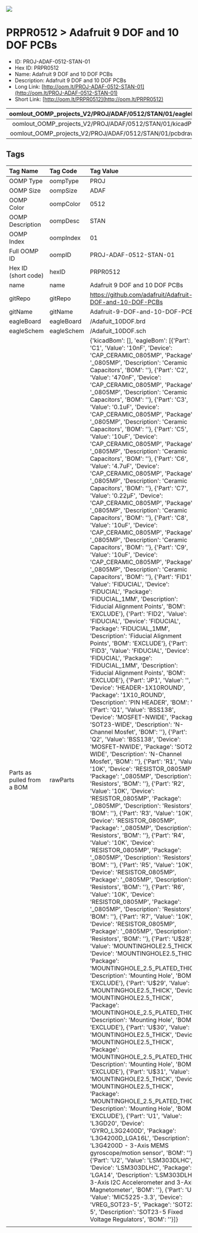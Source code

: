 


  
![][im]
# PRPR0512 > Adafruit 9 DOF and 10 DOF PCBs

- ID: PROJ-ADAF-0512-STAN-01
- Hex ID: PRPR0512
- Name: Adafruit 9 DOF and 10 DOF PCBs
- Description: Adafruit 9 DOF and 10 DOF PCBs
- Long Link: [http://oom.lt/PROJ-ADAF-0512-STAN-01](http://oom.lt/PROJ-ADAF-0512-STAN-01)
- Short Link: [http://oom.lt/PRPR0512](http://oom.lt/PRPR0512)
  

|oomlout_OOMP_projects_V2/PROJ/ADAF/0512/STAN/01/eagleImage.png|oomlout_OOMP_projects_V2/PROJ/ADAF/0512/STAN/01/eagleSchemImage.png|oomlout_OOMP_projects_V2/PROJ/ADAF/0512/STAN/01/kicadPcb3dFront.png|oomlout_OOMP_projects_V2/PROJ/ADAF/0512/STAN/01/kicadPcb3dBack.png|
| :---: | :---: | :---: | :---: |
|oomlout_OOMP_projects_V2/PROJ/ADAF/0512/STAN/01/kicadPcb3d.png|oomlout_OOMP_projects_V2/PROJ/ADAF/0512/STAN/01/bomBack.png|oomlout_OOMP_projects_V2/PROJ/ADAF/0512/STAN/01/bomFront.png|oomlout_OOMP_projects_V2/PROJ/ADAF/0512/STAN/01/pcbdraw.svg|
|oomlout_OOMP_projects_V2/PROJ/ADAF/0512/STAN/01/pcbdrawBack.svg||||

## Tags
  

|Tag Name|Tag Code|Tag Value|
| :--- | :--- | :--- |
|OOMP Type|oompType|PROJ|
|OOMP Size|oompSize|ADAF|
|OOMP Color|oompColor|0512|
|OOMP Description|oompDesc|STAN|
|OOMP Index|oompIndex|01|
|Full OOMP ID|oompID|PROJ-ADAF-0512-STAN-01|
|Hex ID (short code)|hexID|PRPR0512|
|name|name|Adafruit 9 DOF and 10 DOF PCBs|
|gitRepo|gitRepo|https://github.com/adafruit/Adafruit-9-DOF-and-10-DOF-PCBs|
|gitName|gitName|Adafruit-9-DOF-and-10-DOF-PCBs|
|eagleBoard|eagleBoard|/Adafuit_10DOF.brd|
|eagleSchem|eagleSchem|/Adafuit_10DOF.sch|
|Parts as pulled from a BOM|rawParts|{'kicadBom': [], 'eagleBom': [{'Part': 'C1', 'Value': '10nF', 'Device': 'CAP_CERAMIC_0805MP', 'Package': '_0805MP', 'Description': 'Ceramic Capacitors', 'BOM': ''}, {'Part': 'C2', 'Value': '470nF', 'Device': 'CAP_CERAMIC_0805MP', 'Package': '_0805MP', 'Description': 'Ceramic Capacitors', 'BOM': ''}, {'Part': 'C3', 'Value': '0.1uF', 'Device': 'CAP_CERAMIC_0805MP', 'Package': '_0805MP', 'Description': 'Ceramic Capacitors', 'BOM': ''}, {'Part': 'C5', 'Value': '10uF', 'Device': 'CAP_CERAMIC_0805MP', 'Package': '_0805MP', 'Description': 'Ceramic Capacitors', 'BOM': ''}, {'Part': 'C6', 'Value': '4.7uF', 'Device': 'CAP_CERAMIC_0805MP', 'Package': '_0805MP', 'Description': 'Ceramic Capacitors', 'BOM': ''}, {'Part': 'C7', 'Value': '0.22µF', 'Device': 'CAP_CERAMIC_0805MP', 'Package': '_0805MP', 'Description': 'Ceramic Capacitors', 'BOM': ''}, {'Part': 'C8', 'Value': '10uF', 'Device': 'CAP_CERAMIC_0805MP', 'Package': '_0805MP', 'Description': 'Ceramic Capacitors', 'BOM': ''}, {'Part': 'C9', 'Value': '10uF', 'Device': 'CAP_CERAMIC_0805MP', 'Package': '_0805MP', 'Description': 'Ceramic Capacitors', 'BOM': ''}, {'Part': 'FID1', 'Value': 'FIDUCIAL', 'Device': 'FIDUCIAL', 'Package': 'FIDUCIAL_1MM', 'Description': 'Fiducial Alignment Points', 'BOM': 'EXCLUDE'}, {'Part': 'FID2', 'Value': 'FIDUCIAL', 'Device': 'FIDUCIAL', 'Package': 'FIDUCIAL_1MM', 'Description': 'Fiducial Alignment Points', 'BOM': 'EXCLUDE'}, {'Part': 'FID3', 'Value': 'FIDUCIAL', 'Device': 'FIDUCIAL', 'Package': 'FIDUCIAL_1MM', 'Description': 'Fiducial Alignment Points', 'BOM': 'EXCLUDE'}, {'Part': 'JP1', 'Value': '', 'Device': 'HEADER-1X10ROUND', 'Package': '1X10_ROUND', 'Description': 'PIN HEADER', 'BOM': ''}, {'Part': 'Q1', 'Value': 'BSS138', 'Device': 'MOSFET-NWIDE', 'Package': 'SOT23-WIDE', 'Description': 'N-Channel Mosfet', 'BOM': ''}, {'Part': 'Q2', 'Value': 'BSS138', 'Device': 'MOSFET-NWIDE', 'Package': 'SOT23-WIDE', 'Description': 'N-Channel Mosfet', 'BOM': ''}, {'Part': 'R1', 'Value': '10K', 'Device': 'RESISTOR_0805MP', 'Package': '_0805MP', 'Description': 'Resistors', 'BOM': ''}, {'Part': 'R2', 'Value': '10K', 'Device': 'RESISTOR_0805MP', 'Package': '_0805MP', 'Description': 'Resistors', 'BOM': ''}, {'Part': 'R3', 'Value': '10K', 'Device': 'RESISTOR_0805MP', 'Package': '_0805MP', 'Description': 'Resistors', 'BOM': ''}, {'Part': 'R4', 'Value': '10K', 'Device': 'RESISTOR_0805MP', 'Package': '_0805MP', 'Description': 'Resistors', 'BOM': ''}, {'Part': 'R5', 'Value': '10K', 'Device': 'RESISTOR_0805MP', 'Package': '_0805MP', 'Description': 'Resistors', 'BOM': ''}, {'Part': 'R6', 'Value': '10K', 'Device': 'RESISTOR_0805MP', 'Package': '_0805MP', 'Description': 'Resistors', 'BOM': ''}, {'Part': 'R7', 'Value': '10K', 'Device': 'RESISTOR_0805MP', 'Package': '_0805MP', 'Description': 'Resistors', 'BOM': ''}, {'Part': 'U$28', 'Value': 'MOUNTINGHOLE2.5_THICK', 'Device': 'MOUNTINGHOLE2.5_THICK', 'Package': 'MOUNTINGHOLE_2.5_PLATED_THICK', 'Description': 'Mounting Hole', 'BOM': 'EXCLUDE'}, {'Part': 'U$29', 'Value': 'MOUNTINGHOLE2.5_THICK', 'Device': 'MOUNTINGHOLE2.5_THICK', 'Package': 'MOUNTINGHOLE_2.5_PLATED_THICK', 'Description': 'Mounting Hole', 'BOM': 'EXCLUDE'}, {'Part': 'U$30', 'Value': 'MOUNTINGHOLE2.5_THICK', 'Device': 'MOUNTINGHOLE2.5_THICK', 'Package': 'MOUNTINGHOLE_2.5_PLATED_THICK', 'Description': 'Mounting Hole', 'BOM': 'EXCLUDE'}, {'Part': 'U$31', 'Value': 'MOUNTINGHOLE2.5_THICK', 'Device': 'MOUNTINGHOLE2.5_THICK', 'Package': 'MOUNTINGHOLE_2.5_PLATED_THICK', 'Description': 'Mounting Hole', 'BOM': 'EXCLUDE'}, {'Part': 'U1', 'Value': 'L3GD20', 'Device': 'GYRO_L3G2400D', 'Package': 'L3G4200D_LGA16L', 'Description': 'L3G4200D - 3-Axis MEMS gyroscope/motion sensor', 'BOM': ''}, {'Part': 'U2', 'Value': 'LSM303DLHC', 'Device': 'LSM303DLHC', 'Package': 'LGA14', 'Description': 'LSM303DLHC 3-Axis I2C Accelerometer and 3-Axis Magnetometer', 'BOM': ''}, {'Part': 'U4', 'Value': 'MIC5225-3.3', 'Device': 'VREG_SOT23-5', 'Package': 'SOT23-5', 'Description': 'SOT23-5 Fixed Voltage Regulators', 'BOM': ''}]}|
||||



[im]: PROJ/ADAF/0512/STAN/01/kicadPcb3d_450.png

